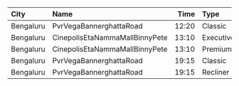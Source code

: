 | City      | Name                           |  Time | Type      | Price | Capacity | Booked |
| :-------- | :----------------------------- | ----: | :-------- | ----: | -------: | -----: |
| Bengaluru | PvrVegaBannerghattaRoad        | 12:20 | Classic   |  140₹ |       76 |      0 |
| Bengaluru | CinepolisEtaNammaMallBinnyPete | 13:10 | Executive |  110₹ |       35 |      3 |
| Bengaluru | CinepolisEtaNammaMallBinnyPete | 13:10 | Premium   |  110₹ |       20 |      8 |
| Bengaluru | PvrVegaBannerghattaRoad        | 19:15 | Classic   |  150₹ |       43 |      6 |
| Bengaluru | PvrVegaBannerghattaRoad        | 19:15 | Recliner  |  270₹ |        4 |      0 |